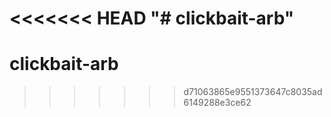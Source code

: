 <<<<<<< HEAD
"# clickbait-arb" 
=======
# clickbait-arb
>>>>>>> d71063865e9551373647c8035ad6149288e3ce62
